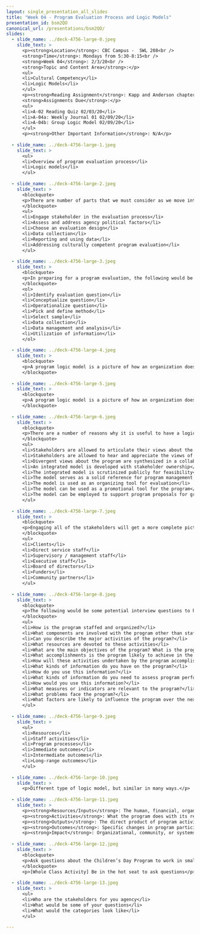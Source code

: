 ```yaml
---
layout: single_presentation_all_slides
title: "Week 04 - Program Evaluation Process and Logic Models"
presentation_id: bsm2QO
canonical_url: /presentations/bsm2QO/
slides:
  - slide_name: ../deck-4756-large-0.jpeg
    slide_text: >
      <p><strong>Location</strong>: CBC Campus -  SWL 208<br />
      <strong>Time</strong>: Mondays from 5:30-8:15<br />
      <strong>Week 04</strong>: 2/3/20<br />
      <strong>Topic and Content Area</strong>:</p>
      <ul>
      <li>Cultural Competency</li>
      <li>Logic Models</li>
      </ul>
      <p><strong>Reading Assignment</strong>: Kapp and Anderson chapters 4, 7<br />
      <strong>Assignments Due</strong>:</p>
      <ul>
      <li>A-02 Reading Quiz 02/03/20</li>
      <li>A-04a: Weekly Journal 01 02/09/20</li>
      <li>A-04b: Group Logic Model 02/09/20</li>
      </ul>
      <p><strong>Other Important Information</strong>: N/A</p>
      
  - slide_name: ../deck-4756-large-1.jpeg
    slide_text: >
      <ul>
      <li>Overview of program evaluation process</li>
      <li>Logic models</li>
      </ul>
      
  - slide_name: ../deck-4756-large-2.jpeg
    slide_text: >
      <blockquote>
      <p>There are number of parts that we must consider as we move into doing program evaluation.</p>
      </blockquote>
      <ul>
      <li>Engage stakeholder in the evaluation process</li>
      <li>Assess and address agency political factors</li>
      <li>Choose an evaluation design</li>
      <li>Data collection</li>
      <li>Reporting and using data</li>
      <li>Addressing culturally competent program evaluation</li>
      </ul>
      
  - slide_name: ../deck-4756-large-3.jpeg
    slide_text: >
      <blockquote>
      <p>In preparing for a program evaluation, the following would be some of the steps to take.</p>
      </blockquote>
      <ol>
      <li>Identify evaluation question</li>
      <li>Conceptualize question</li>
      <li>Operationalize question</li>
      <li>Pick and define method</li>
      <li>Select sample</li>
      <li>Data collection</li>
      <li>Data management and analysis</li>
      <li>Utilization of information</li>
      </ol>
      
  - slide_name: ../deck-4756-large-4.jpeg
    slide_text: >
      <blockquote>
      <p>A program logic model is a picture of how an organization does its work — the theory and assumptions underlying the program. A program logic model links outcomes (both short- and long-term) with program activities/processes and the theoretical principles/assumptions of the program.</p>
      </blockquote>
      
  - slide_name: ../deck-4756-large-5.jpeg
    slide_text: >
      <blockquote>
      <p>A program logic model is a picture of how an organization does its work — the theory and assumptions underlying the program. A program logic model links outcomes (both short- and long-term) with program activities/processes and the theoretical principles/assumptions of the program.</p>
      </blockquote>
      
  - slide_name: ../deck-4756-large-6.jpeg
    slide_text: >
      <blockquote>
      <p>There are a number of reasons why it is useful to have a logic model for a program.</p>
      </blockquote>
      <ul>
      <li>Stakeholders are allowed to articulate their views about the program</li>
      <li>Stakeholders are allowed to hear and appreciate the views of other stakeholders</li>
      <li>Divergent views about the program are synthesized in a collaborative process.</li>
      <li>An integrated model is developed with stakeholder ownership</li>
      <li>The integrated model is scrutinized publicly for feasibility</li>
      <li>The model serves as a solid reference for program management decisions</li>
      <li>The model is used as an organizing tool for evaluation</li>
      <li>The model can be used as a promotional tool for the program</li>
      <li>The model can be employed to support program proposals for grant activities</li>
      </ul>
      
  - slide_name: ../deck-4756-large-7.jpeg
    slide_text: >
      <blockquote>
      <p>Engaging all of the stakeholders will get a more complete picture</p>
      </blockquote>
      <ul>
      <li>Clients</li>
      <li>Direct service staff</li>
      <li>Supervisory / management staff</li>
      <li>Executive staff</li>
      <li>Board of directors</li>
      <li>Funders</li>
      <li>Community partners</li>
      </ul>
      
  - slide_name: ../deck-4756-large-8.jpeg
    slide_text: >
      <blockquote>
      <p>The following would be some potential interview questions to help develop a logic model.</p>
      </blockquote>
      <ul>
      <li>How is the program staffed and organized?</li>
      <li>What components are involved with the program other than staff?</li>
      <li>Can you describe the major activities of the program?</li>
      <li>What resources are devoted to these activities</li>
      <li>What are the main objectives of the program? What is the program trying to accomplish</li>
      <li>What accomplishments is the program likely to achieve in the next 2 and 3 years? What would you expect?</li>
      <li>How will these activities undertaken by the program accomplish the results?</li>
      <li>What kinds of information do you have on the program?</li>
      <li>How do you use this information?</li>
      <li>What kinds of information do you need to assess program performance?</li>
      <li>How would you use this information?</li>
      <li>What measures or indicators are relevant to the program?</li>
      <li>What problems face the program?</li>
      <li>What factors are likely to influence the program over the next 2 to 5 years?</li>
      </ul>
      
  - slide_name: ../deck-4756-large-9.jpeg
    slide_text: >
      <ul>
      <li>Resources</li>
      <li>Staff activities</li>
      <li>Program processes</li>
      <li>Immediate outcomes</li>
      <li>Intermediate outcomes</li>
      <li>Long-range outcomes</li>
      </ul>
      
  - slide_name: ../deck-4756-large-10.jpeg
    slide_text: >
      <p>Different type of logic model, but similar in many ways.</p>
      
  - slide_name: ../deck-4756-large-11.jpeg
    slide_text: >
      <p><strong>Resources/Inputs</strong>: The human, financial, organizational, and community resources a program has available to direct toward doing the work</p>
      <p><strong>Activities</strong>: What the program does with its resources (processes, tools, events, technology, actions)</p>
      <p><strong>Outputs</strong>: The direct product of program activities; described in terms of size and/or scope of services/products delivered or produced by the program</p>
      <p><strong>Outcomes</strong>: Specific changes in program participants’ behavior, knowledge, skills, level of functioning, etc.</p>
      <p><strong>Impact</strong>: Organizational, community, or systems-level changes expected as a result of the program</p>
      
  - slide_name: ../deck-4756-large-12.jpeg
    slide_text: >
      <blockquote>
      <p>Ask questions about the Children’s Day Program to work in small groups to create an example of a logic model</p>
      </blockquote>
      <p>[Whole Class Activity] Be in the hot seat to ask questions</p>
      
  - slide_name: ../deck-4756-large-13.jpeg
    slide_text: >
      <ul>
      <li>Who are the stakeholders for you agency</li>
      <li>What would be some of your questions</li>
      <li>What would the categories look like</li>
      </ul>
      
---
```


